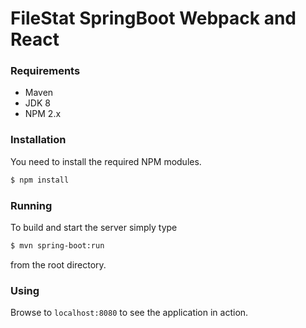 # FileStat SpringBoot Webpack and React

### Requirements

- Maven
- JDK 8
- NPM 2.x


### Installation

You need to install the required NPM modules.

```sh
$ npm install
```

### Running

To build and start the server simply type

```sh
$ mvn spring-boot:run
```

from the root directory.

### Using

Browse to `localhost:8080` to see the application in action.